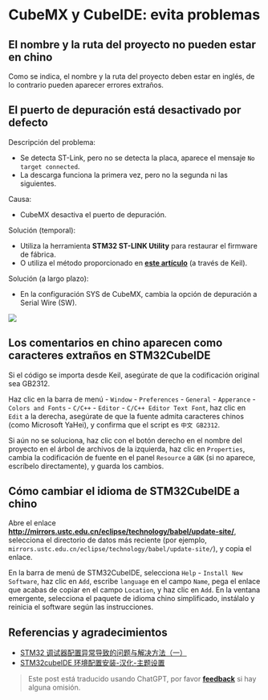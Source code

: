 # CubeMX y CubeIDE: evita problemas

## El nombre y la ruta del proyecto no pueden estar en chino

Como se indica, el nombre y la ruta del proyecto deben estar en inglés, de lo contrario pueden aparecer errores extraños.

## El puerto de depuración está desactivado por defecto

Descripción del problema:

- Se detecta ST-Link, pero no se detecta la placa, aparece el mensaje `No target connected`.
- La descarga funciona la primera vez, pero no la segunda ni las siguientes.

Causa:

- CubeMX desactiva el puerto de depuración.

Solución (temporal):

- Utiliza la herramienta **STM32 ST-LINK Utility** para restaurar el firmware de fábrica.
- O utiliza el método proporcionado en [**este artículo**](https://www.jianshu.com/p/cea16b641c3d) (a través de Keil).

Solución (a largo plazo):

- En la configuración SYS de CubeMX, cambia la opción de depuración a Serial Wire (SW).

![](https://f004.backblazeb2.com/file/wiki-media/img/20200531162352.jpg)

## Los comentarios en chino aparecen como caracteres extraños en STM32CubeIDE

Si el código se importa desde Keil, asegúrate de que la codificación original sea GB2312.

Haz clic en la barra de menú - `Window` - `Preferences` - `General` - `Apperance` - `Colors and Fonts` - `C/C++` - `Editor` - `C/C++ Editor Text Font`, haz clic en `Edit` a la derecha, asegúrate de que la fuente admita caracteres chinos (como Microsoft YaHei), y confirma que el script es `中文 GB2312`.

Si aún no se soluciona, haz clic con el botón derecho en el nombre del proyecto en el árbol de archivos de la izquierda, haz clic en `Properties`, cambia la codificación de fuente en el panel `Resource` a `GBK` (si no aparece, escríbelo directamente), y guarda los cambios.

## Cómo cambiar el idioma de STM32CubeIDE a chino

Abre el enlace **<http://mirrors.ustc.edu.cn/eclipse/technology/babel/update-site/>**, selecciona el directorio de datos más reciente (por ejemplo, `mirrors.ustc.edu.cn/eclipse/technology/babel/update-site/`), y copia el enlace.

En la barra de menú de STM32CubeIDE, selecciona `Help` - `Install New Software`, haz clic en `Add`, escribe `language` en el campo `Name`, pega el enlace que acabas de copiar en el campo `Location`, y haz clic en `Add`. En la ventana emergente, selecciona el paquete de idioma chino simplificado, instálalo y reinicia el software según las instrucciones.

## Referencias y agradecimientos

- [STM32 调试器配置异常导致的问题与解决方法（一）](https://www.jianshu.com/p/cea16b641c3d)
- [STM32cubeIDE 环境配置安装-汉化-主题设置](https://blog.csdn.net/wct3344142/article/details/104142863)

> Este post está traducido usando ChatGPT, por favor [**feedback**](https://github.com/linyuxuanlin/Wiki_MkDocs/issues/new) si hay alguna omisión.